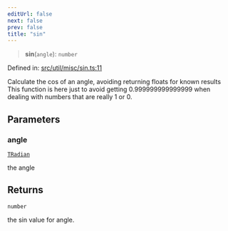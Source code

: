 ```yaml
---
editUrl: false
next: false
prev: false
title: "sin"
---
```


> **sin**(`angle`): `number`

Defined in: [src/util/misc/sin.ts:11](https://github.com/fabricjs/fabric.js/blob/fea1b29b7495d9634e300bd4bfa43de097745805/src/util/misc/sin.ts#L11)

Calculate the cos of an angle, avoiding returning floats for known results
This function is here just to avoid getting 0.999999999999999 when dealing
with numbers that are really 1 or 0.

## Parameters

### angle

[`TRadian`](/api/type-aliases/tradian/)

the angle

## Returns

`number`

the sin value for angle.
